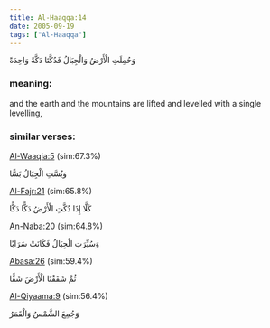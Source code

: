 ```yaml
---
title: Al-Haaqqa:14
date: 2005-09-19
tags: ["Al-Haaqqa"]
---
```

وَحُمِلَتِ الْأَرْضُ وَالْجِبَالُ فَدُكَّتَا دَكَّةً وَاحِدَةً
### meaning: 
and the earth and the mountains are lifted and levelled with a single levelling,
### similar verses: 

[Al-Waaqia:5](/56/5) (sim:67.3%)

وَبُسَّتِ الْجِبَالُ بَسًّا

[Al-Fajr:21](/89/21) (sim:65.8%)

كَلَّا إِذَا دُكَّتِ الْأَرْضُ دَكًّا دَكًّا

[An-Naba:20](/78/20) (sim:64.8%)

وَسُيِّرَتِ الْجِبَالُ فَكَانَتْ سَرَابًا

[Abasa:26](/80/26) (sim:59.4%)

ثُمَّ شَقَقْنَا الْأَرْضَ شَقًّا

[Al-Qiyaama:9](/75/9) (sim:56.4%)

وَجُمِعَ الشَّمْسُ وَالْقَمَرُ
